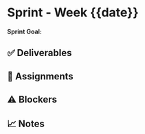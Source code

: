 # Sprint - Week {{date}}
**Sprint Goal:**  
## ✅ Deliverables
## 👥 Assignments
## ⚠️ Blockers
## 📈 Notes
